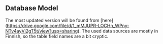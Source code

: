 ## Database Model 

The most updated version will be found from [here] (https://drive.google.com/file/d/1_mMJUPR-LOCHn_WPny-NTv4ayVi2gT5t/view?usp=sharing). The used data sources are mostly in Finnish, so the table field names are a bit cryptic.  
